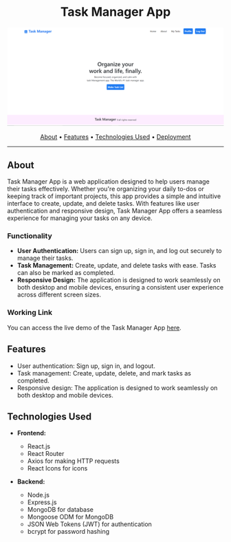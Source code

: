 <h1 align="center">Task Manager App</h1>

<p align="center">
  <img src="./public/taskManagerImg.png" alt="Task Manager App Demo" width="800">
</p>

<p align="center">
  <a href="#about">About</a> •
  <a href="#features">Features</a> •
  <a href="#technologies-used">Technologies Used</a> •
  <a href="https://66001dbe79c7fe00080ce38d--taskmanagermrpk4699.netlify.app/">Deployment</a>
</p>

---

## About

Task Manager App is a web application designed to help users manage their tasks effectively. Whether you're organizing your daily to-dos or keeping track of important projects, this app provides a simple and intuitive interface to create, update, and delete tasks. With features like user authentication and responsive design, Task Manager App offers a seamless experience for managing your tasks on any device.

### Functionality

- **User Authentication:** Users can sign up, sign in, and log out securely to manage their tasks.
- **Task Management:** Create, update, and delete tasks with ease. Tasks can also be marked as completed.
- **Responsive Design:** The application is designed to work seamlessly on both desktop and mobile devices, ensuring a consistent user experience across different screen sizes.

### Working Link

You can access the live demo of the Task Manager App [here](https://66001dbe79c7fe00080ce38d--taskmanagermrpk4699.netlify.app/).

## Features

- User authentication: Sign up, sign in, and logout.
- Task management: Create, update, delete, and mark tasks as completed.
- Responsive design: The application is designed to work seamlessly on both desktop and mobile devices.

## Technologies Used

- **Frontend:**
  - React.js
  - React Router
  - Axios for making HTTP requests
  - React Icons for icons

- **Backend:**
  - Node.js
  - Express.js
  - MongoDB for database
  - Mongoose ODM for MongoDB
  - JSON Web Tokens (JWT) for authentication
  - bcrypt  for password hashing
